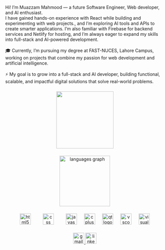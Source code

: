 <p align="left">Hi! I’m Muazzam Mahmood — a future Software Engineer, Web developer, and AI enthusiast.<br>I have gained hands-on experience with React while building and experimenting with web projects., and I’m exploring AI tools and APIs to create smarter applications. I’m also familiar with Firebase for backend services and Netlify for hosting, and I’m always eager to expand my skills into full-stack and AI-powered development.<br><br>🎓 Currently, I’m pursuing my degree at FAST-NUCES, Lahore Campus, working on projects that combine my passion for web development and artificial intelligence.<br><br>⚡ My goal is to grow into a full-stack and AI developer, building functional, scalable, and impactful digital solutions that solve real-world problems.</p>

###

<div align="center">
  <img height="181" src="https://media3.giphy.com/media/v1.Y2lkPTc5MGI3NjExaXl2dDFqdnlnYXlmaDhkeWJxeDhhcGlxaWZxYnJ4YXl1ZGM3b3d2ciZlcD12MV9pbnRlcm5hbF9naWZfYnlfaWQmY3Q9Zw/f3iwJFOVOwuy7K6FFw/giphy.gif"  />
</div>

###

<div align="center">
  <img src="https://github-readme-stats.vercel.app/api/top-langs?username=Muazzam-Mahmood&locale=en&hide_title=false&layout=compact&card_width=320&langs_count=5&theme=dracula&hide_border=false" height="160" alt="languages graph"  />
</div>

###

<div align="center">
  <img src="https://cdn.jsdelivr.net/gh/devicons/devicon/icons/html5/html5-original.svg" height="35" alt="html5 logo"  />
  <img width="30" />
  <img src="https://cdn.jsdelivr.net/gh/devicons/devicon/icons/css3/css3-original.svg" height="35" alt="css logo"  />
  <img width="30" />
  <img src="https://cdn.jsdelivr.net/gh/devicons/devicon/icons/javascript/javascript-original.svg" height="35" alt="javascript logo"  />
  <img width="15" />
  <img src="https://cdn.jsdelivr.net/gh/devicons/devicon/icons/cplusplus/cplusplus-original.svg" height="35" alt="cplusplus logo"  />
  <img width="15" />
  <img src="https://cdn.jsdelivr.net/gh/devicons/devicon/icons/qt/qt-original.svg" height="35" alt="qt logo"  />
  <img width="15" />
  <img src="https://cdn.jsdelivr.net/gh/devicons/devicon/icons/vscode/vscode-original.svg" height="35" alt="vscode logo"  />
  <img width="15" />
  <img src="https://cdn.jsdelivr.net/gh/devicons/devicon/icons/visualstudio/visualstudio-plain.svg" height="35" alt="visualstudio logo"  />
</div>

###

<div align="center">
  <a href="mailto:muazzamm024@gmail.com" target="_blank">
    <img src="https://img.shields.io/static/v1?message=Gmail&logo=gmail&label=&color=D14836&logoColor=white&labelColor=&style=for-the-badge" height="35" alt="gmail logo"  />
  </a>
  <a href="https://www.linkedin.com/in/muazzam-mahmood-3b977a296" target="_blank">
    <img src="https://img.shields.io/static/v1?message=LinkedIn&logo=linkedin&label=&color=0077B5&logoColor=white&labelColor=&style=for-the-badge" height="35" alt="linkedin logo"  />
  </a>
</div>

###

